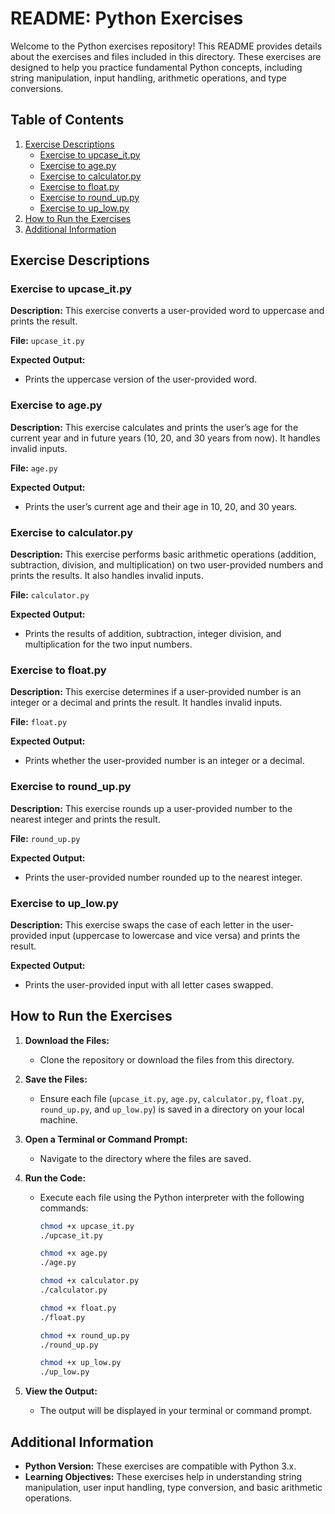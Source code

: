 # README: Python Exercises

Welcome to the Python exercises repository! This README provides details about the exercises and files included in this directory. These exercises are designed to help you practice fundamental Python concepts, including string manipulation, input handling, arithmetic operations, and type conversions.

## Table of Contents

1. [Exercise Descriptions](#exercise-descriptions)
   - [Exercise to upcase_it.py](#exercise-to-upcase_itpy)
   - [Exercise to age.py](#exercise-to-agepy)
   - [Exercise to calculator.py](#exercise-to-calculatorpy)
   - [Exercise to float.py](#exercise-to-floatpy)
   - [Exercise to round_up.py](#exercise-to-round_uppy)
   - [Exercise to up_low.py](#exercise-to-uplowpy)
2. [How to Run the Exercises](#how-to-run-the-exercises)
3. [Additional Information](#additional-information)

## Exercise Descriptions

### Exercise to upcase_it.py

**Description:**
This exercise converts a user-provided word to uppercase and prints the result.

**File:** `upcase_it.py`

**Expected Output:**
- Prints the uppercase version of the user-provided word.

### Exercise to age.py

**Description:**
This exercise calculates and prints the user’s age for the current year and in future years (10, 20, and 30 years from now). It handles invalid inputs.

**File:** `age.py`

**Expected Output:**
- Prints the user’s current age and their age in 10, 20, and 30 years.

### Exercise to calculator.py

**Description:**
This exercise performs basic arithmetic operations (addition, subtraction, division, and multiplication) on two user-provided numbers and prints the results. It also handles invalid inputs.

**File:** `calculator.py`

**Expected Output:**
- Prints the results of addition, subtraction, integer division, and multiplication for the two input numbers.

### Exercise to float.py

**Description:**
This exercise determines if a user-provided number is an integer or a decimal and prints the result. It handles invalid inputs.

**File:** `float.py`

**Expected Output:**
- Prints whether the user-provided number is an integer or a decimal.

### Exercise to round_up.py

**Description:**
This exercise rounds up a user-provided number to the nearest integer and prints the result.

**File:** `round_up.py`

**Expected Output:**
- Prints the user-provided number rounded up to the nearest integer.

### Exercise to up_low.py

**Description:**
This exercise swaps the case of each letter in the user-provided input (uppercase to lowercase and vice versa) and prints the result.

**Expected Output:**
- Prints the user-provided input with all letter cases swapped.

## How to Run the Exercises

1. **Download the Files:**
   - Clone the repository or download the files from this directory.

2. **Save the Files:**
   - Ensure each file (`upcase_it.py`, `age.py`, `calculator.py`, `float.py`, `round_up.py`, and `up_low.py`) is saved in a directory on your local machine.

3. **Open a Terminal or Command Prompt:**
   - Navigate to the directory where the files are saved.

4. **Run the Code:**
   - Execute each file using the Python interpreter with the following commands:
     ```bash
     chmod +x upcase_it.py
     ./upcase_it.py
     ```
     ```bash
     chmod +x age.py
     ./age.py
     ```
     ```bash
     chmod +x calculator.py
     ./calculator.py
     ```
     ```bash
     chmod +x float.py
     ./float.py
     ```
     ```bash
     chmod +x round_up.py
     ./round_up.py
     ```
     ```bash
     chmod +x up_low.py
     ./up_low.py
     ```

5. **View the Output:**
   - The output will be displayed in your terminal or command prompt.

## Additional Information

- **Python Version:** These exercises are compatible with Python 3.x.
- **Learning Objectives:** These exercises help in understanding string manipulation, user input handling, type conversion, and basic arithmetic operations.

